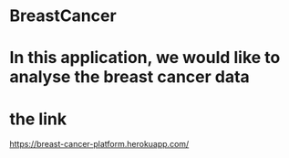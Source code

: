 # BreastCancer
# In this application, we would like to analyse the breast cancer data
# the link
https://breast-cancer-platform.herokuapp.com/